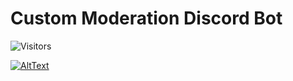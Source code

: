 # Custom Moderation Discord Bot

![Visitors](https://visitor-badge.glitch.me/badge?page_id=OBNinjaa.cloudy)

[![AltText](https://discordapp.com/api/guilds/883397209306038272/widget.png?style=banner2)](https://discord.gg/a9sNYKVXCU)
